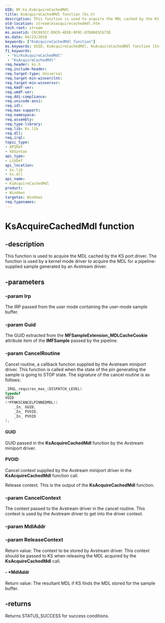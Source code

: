 ```yaml
---
UID: NF:ks.KsAcquireCachedMdl
title: KsAcquireCachedMdl function (ks.h)
description: This function is used to acquire the MDL cached by the KS port driver. The function is used by a kernel mode driver to acquire the MDL for a pipeline-supplied sample generated by an Avstream driver.
old-location: stream\ksacquirecachedmdl.htm
tech.root: stream
ms.assetid: C6C693CC-D9C0-4EE8-9F8C-07D8665C673D
ms.date: 04/23/2018
keywords: ["KsAcquireCachedMdl function"]
ms.keywords: GUID, KsAcquireCachedMdl, KsAcquireCachedMdl function [Streaming Media Devices], PVOID, ks/KsAcquireCachedMdl, stream.ksacquirecachedmdl
f1_keywords:
 - "ks/KsAcquireCachedMdl"
 - "KsAcquireCachedMdl"
req.header: ks.h
req.include-header: 
req.target-type: Universal
req.target-min-winverclnt: 
req.target-min-winversvr: 
req.kmdf-ver: 
req.umdf-ver: 
req.ddi-compliance: 
req.unicode-ansi: 
req.idl: 
req.max-support: 
req.namespace: 
req.assembly: 
req.type-library: 
req.lib: Ks.lib
req.dll: 
req.irql: 
topic_type:
- APIRef
- kbSyntax
api_type:
- LibDef
api_location:
- ks.lib
- ks.dll
api_name:
- KsAcquireCachedMdl
product:
- Windows
targetos: Windows
req.typenames: 
---
```


# KsAcquireCachedMdl function

## -description

This function is used to acquire the MDL cached by the KS port driver. The function is used by a kernel mode driver to acquire the MDL for a pipeline-supplied sample generated by an Avstream driver.

## -parameters

### -param Irp

The IRP passed from the user mode containing the user-mode sample buffer.

### -param Guid

The GUID extracted from the **MFSampleExtension_MDLCacheCookie** attribute item of the **IMFSample** passed by the pipeline.

### -param CancelRoutine

Cancel routine, a callback function supplied by the Avstream miniport driver. This function is called when the state of the pin generating the sample is going to STOP state.  The signature of the cancel routine is as follows:

```cpp
_IRQL_requires_max_(DISPATCH_LEVEL)
typedef
VOID
(*PFNKSCANCELPINNEDMDL)(
    _In_ GUID,
    _In_ PVOID,
    _In_ PVOID
);
```

#### GUID

GUID passed in the **KsAcquireCachedMdl** function by the Avstream miniport driver.

#### PVOID

Cancel context supplied by the Avstream miniport driver in the **KsAcquireCachedMdl** function call.

Release context. This is the output of the **KsAcquireCachedMdl** function.

### -param CancelContext

The context passed to the Avstream driver in the cancel routine. This context is used by the Avstream driver to get into the driver context.

### -param MdlAddr

### -param ReleaseContext

Return value: The context to be stored by Avstream driver. This context should be passed to KS when releasing the MDL acquired by the **KsAcquireCachedMdl** call.

#### - *MdlAddr

Return value: The resultant MDL if KS finds the MDL stored for the sample buffer.

## -returns

 Returns STATUS_SUCCESS for success conditions.
